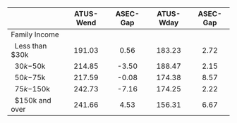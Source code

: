 
|                      |    ATUS-Wend |     ASEC-Gap |    ATUS-Wday |     ASEC-Gap |
| -------------------- | :----------: | :----------: | :----------: | :----------: |
| Family Income        |              |              |              |              |
| &nbsp;&nbsp;Less than $30k |       191.03 |         0.56 |       183.23 |         2.72 |
| &nbsp;&nbsp;$30k-$50k |       214.85 |        -3.50 |       188.47 |         2.15 |
| &nbsp;&nbsp;$50k-$75k |       217.59 |        -0.08 |       174.38 |         8.57 |
| &nbsp;&nbsp;$75k-$150k |       242.73 |        -7.16 |       174.25 |         2.22 |
| &nbsp;&nbsp;$150k and over |       241.66 |         4.53 |       156.31 |         6.67 |

